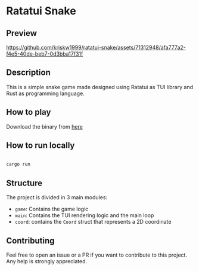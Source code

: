 # Ratatui Snake

## Preview

https://github.com/kriskw1999/ratatui-snake/assets/71312948/afa777a2-f4e5-40de-beb7-0d3bba17f31f

## Description

This is a simple snake game made designed using Ratatui as TUI library and Rust as programming language.

## How to play

Download the binary from [here](https://github.com/kriskw1999/ratatui-snake/raw/main/release/ratatui-snake)

## How to run locally

```bash

cargo run

```

## Structure

The project is divided in 3 main modules:

- `game`: Contains the game logic
- `main`: Contains the TUI rendering logic and the main loop
- `coord`: contains the `Coord` struct that represents a 2D coordinate

## Contributing

Feel free to open an issue or a PR if you want to contribute to this project.
Any help is strongly appreciated.
